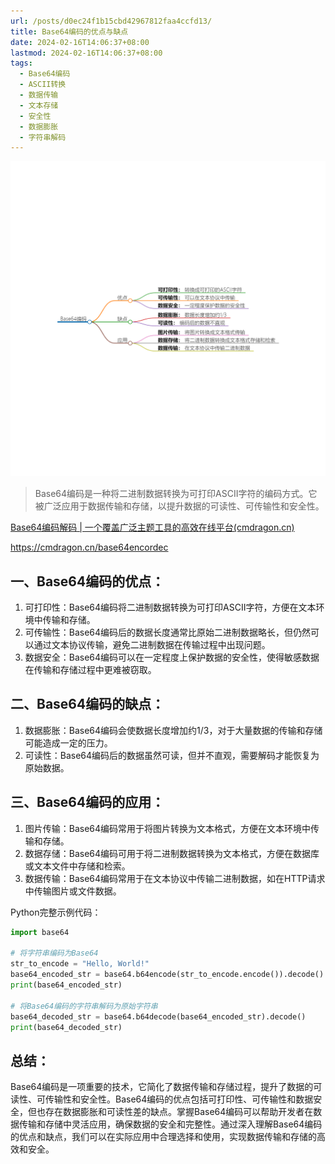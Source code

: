```yaml
---
url: /posts/d0ec24f1b15cbd42967812faa4ccfd13/
title: Base64编码的优点与缺点
date: 2024-02-16T14:06:37+08:00
lastmod: 2024-02-16T14:06:37+08:00
tags:
  - Base64编码
  - ASCII转换
  - 数据传输
  - 文本存储
  - 安全性
  - 数据膨胀
  - 字符串解码
---
```



<img src="/images/2024_02_16 14_08_24.png" title="2024_02_16 14_08_24.png" alt="2024_02_16 14_08_24.png"/>

> Base64编码是一种将二进制数据转换为可打印ASCII字符的编码方式。它被广泛应用于数据传输和存储，以提升数据的可读性、可传输性和安全性。

[Base64编码解码 | 一个覆盖广泛主题工具的高效在线平台(cmdragon.cn)](https://cmdragon.cn/base64encordec)

https://cmdragon.cn/base64encordec

## 一、Base64编码的优点：

1. 可打印性：Base64编码将二进制数据转换为可打印ASCII字符，方便在文本环境中传输和存储。
1. 可传输性：Base64编码后的数据长度通常比原始二进制数据略长，但仍然可以通过文本协议传输，避免二进制数据在传输过程中出现问题。
1. 数据安全：Base64编码可以在一定程度上保护数据的安全性，使得敏感数据在传输和存储过程中更难被窃取。

## 二、Base64编码的缺点：

1. 数据膨胀：Base64编码会使数据长度增加约1/3，对于大量数据的传输和存储可能造成一定的压力。
1. 可读性：Base64编码后的数据虽然可读，但并不直观，需要解码才能恢复为原始数据。

## 三、Base64编码的应用：

1. 图片传输：Base64编码常用于将图片转换为文本格式，方便在文本环境中传输和存储。
1. 数据存储：Base64编码可用于将二进制数据转换为文本格式，方便在数据库或文本文件中存储和检索。
1. 数据传输：Base64编码常用于在文本协议中传输二进制数据，如在HTTP请求中传输图片或文件数据。

Python完整示例代码：

``` python
import base64

# 将字符串编码为Base64
str_to_encode = "Hello, World!"
base64_encoded_str = base64.b64encode(str_to_encode.encode()).decode()
print(base64_encoded_str)

# 将Base64编码的字符串解码为原始字符串
base64_decoded_str = base64.b64decode(base64_encoded_str).decode()
print(base64_decoded_str)
```

## 总结：

Base64编码是一项重要的技术，它简化了数据传输和存储过程，提升了数据的可读性、可传输性和安全性。Base64编码的优点包括可打印性、可传输性和数据安全，但也存在数据膨胀和可读性差的缺点。掌握Base64编码可以帮助开发者在数据传输和存储中灵活应用，确保数据的安全和完整性。通过深入理解Base64编码的优点和缺点，我们可以在实际应用中合理选择和使用，实现数据传输和存储的高效和安全。